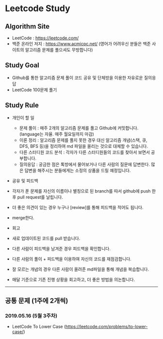 # Leetcode Study

## Algorithm Site
- LeetCode : https://leetcode.com/
- 백준 온라인 저지 : https://www.acmicpc.net/ (영어가 어려우신 분들은 백준 사이트의 알고리즘 문제를 풀으셔도 무방합니다)


## Study Goal
- Github를 통한 알고리즘 문제 풀이 코드 공유 및 단체방을 이용한 자유로운 질의응답
- LeetCode 100문제 풀기

## Study Rule
- 개인이 할 일
  - 문제 풀이 : 매주 2개의 알고리즘 문제를 풀고 Github에 커밋합니다. (language는 자율. 매주 월요일까지 마감)
  - 이론 정리 : 알고리즘 문제를 풀지 못한 경우 대신 알고리즘 개념(스택, 큐, DFS, BFS 등)을 정리하여 md 파일을 올리는 것으로 대체할 수 있습니다.
  - 다른 스터디원 코드 분석 : 각자가 다른 스터디원들의 코드를 찾아서 보면서 공부합니다.
  - 질의응답 : 궁금한 점은 톡방에서 물어보거나 다른 사람의 질문에 답변한다. 많은 답변을 해주시는 분들에게는 소정의 상품을 드릴 예정입니다.
  
 - 공유 및 피드백
  - 각자가 푼 문제를 자신의 이름이나 별칭으로 된 branch를 따서 github에 push 한 후 pull request를 날립니다.
  - 더 좋은 의견이 있는 경우 누구나 [review]를 통해 피드백을 적어도 됩니다.
  - merge한다.
 
 - 회고
  - 새로 업데이트된 코드를 pull 받습니다.
  - 다른 사람이 피드백을 남겨준 경우 피드백을 확인합니다. 
  - 다른 사람의 풀이 + 피드백을 이용하여 자신의 코드를 재점검합니다.
  - 잘 모르는 개념의 경우 다른 사람이 올려준 md파일을 통해 개념을 복습합니다.
  - 매달 기준으로 기존 진행 상황을 회고하고, 더 좋은 방법을 의논합니다.


---------------------------------------------------------------------------------------------------

## 공통 문제 (1주에 2개씩) 

### 2019.05.16 (5월 3주차)

- LeetCode To Lower Case (https://leetcode.com/problems/to-lower-case/)


